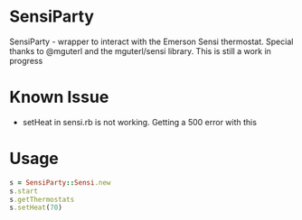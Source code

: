 # SensiParty
SensiParty - wrapper to interact with the Emerson Sensi thermostat. Special thanks to @mguterl and the mguterl/sensi library. This is still a work in progress

# Known Issue
- setHeat in sensi.rb is not working. Getting a 500 error with this

# Usage
```ruby
s = SensiParty::Sensi.new
s.start
s.getThermostats
s.setHeat(70)
```
